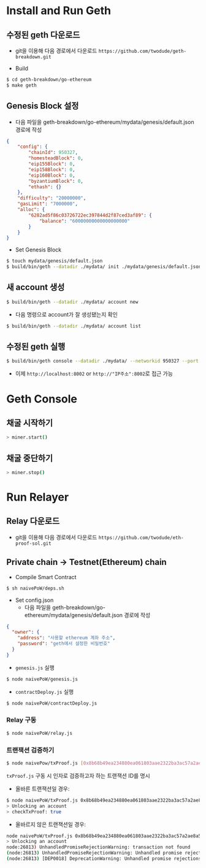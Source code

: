 # Install and Run Geth

## 수정된 geth 다운로드

* git을 이용해 다음 경로에서 다운로드 `https://github.com/twodude/geth-breakdown.git`

* Build
```bash
$ cd geth-breakdown/go-ethereum
$ make geth
```

## Genesis Block 설정

* 다음 파일을 geth-breakdown/go-ethereum/mydata/genesis/default.json 경로에 작성

```json
{
    "config": {
        "chainId": 950327,
        "homesteadBlock": 0,
        "eip155Block": 0,
        "eip158Block": 0,
        "eip160Block": 0,
        "byzantiumBlock": 0,
        "ethash": {}
    },
    "difficulty": "20000000",
    "gasLimit": "7000000",
    "alloc": {
        "6282ad5f86c03726722ec397844d2f87ced3af89": {
            "balance": "60000000000000000000"
        }
    }
}
```

* Set Genesis Block

```bash
$ touch mydata/genesis/default.json
$ build/bin/geth --datadir ./mydata/ init ./mydata/genesis/default.json
```

## 새 account 생성
```bash
$ build/bin/geth --datadir ./mydata/ account new
```

* 다음 명령으로 account가 잘 생성됐는지 확인
```bash
$ build/bin/geth --datadir ./mydata/ account list
```

## 수정된 geth 실행

```bash
$ build/bin/geth console --datadir ./mydata/ --networkid 950327 --port 32222 --rpc --rpcport "8002" --rpcaddr "0.0.0.0" --rpccorsdomain "*" --rpcapi db,eth,net,web3,personal --nodiscover
```

* 이제 `http://localhost:8002` or `http://"IP주소":8002`로 접근 가능

# Geth Console

## 채굴 시작하기

```bash
> miner.start()
```

## 채굴 중단하기

```bash
> miner.stop()
```

# Run Relayer

## Relay 다운로드

* git을 이용해 다음 경로에서 다운로드 `https://github.com/twodude/eth-proof-sol.git`

## Private chain -> Testnet(Ethereum) chain

* Compile Smart Contract

```bash
$ sh naivePoW/deps.sh
```

* Set config.json
    * 다음 파일을 geth-breakdown/go-ethereum/mydata/genesis/default.json 경로에 작성
    
```json
{
  "owner": {
    "address": "사용할 ethereum 계좌 주소",
    "password": "geth에서 설정한 비밀번호"
  }
}
```

* `genesis.js` 실행
```bash
$ node naivePoW/genesis.js
```

* `contractDeploy.js` 실행
```bash
$ node naivePoW/contractDeploy.js
```

### Relay 구동

```bash
$ node naivePoW/relay.js 
```

### 트랜잭션 검증하기

```bash
$ node naivePow/txProof.js [0x8b68b49ea234880ea061803aae2322ba3ac57a2ae8a5feac4e13a4b3f67622f1]
```

`txProof.js` 구동 시 인자로 검증하고자 하는 트랜잭션 ID를 명시

* 올바른 트랜잭션일 경우:
```bash
$ node naivePoW/txProof.js 0x8b68b49ea234880ea061803aae2322ba3ac57a2ae8a5feac4e13a4b3f67622f1
> Unlocking an account
> checkTxProof: true
```

* 올바르지 않은 트랜잭션일 경우:
```bash
node naivePoW/txProof.js 0x8b68b49ea234880ea061803aae2322ba3ac57a2ae8a5feac4e13a4b3f67622f2
> Unlocking an account
node:26813) UnhandledPromiseRejectionWarning: transaction not found
(node:26813) UnhandledPromiseRejectionWarning: Unhandled promise rejection. This error originated either by throwing inside of an async function without a catch block, or by rejecting a promise which was not handled with .catch(). (rejection id: 1)
(node:26813) [DEP0018] DeprecationWarning: Unhandled promise rejections are deprecated. In the future, promise rejections that are not handled will terminate the Node.js process with a non-zero exit code.
```
